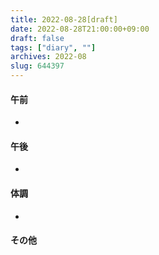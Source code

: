 ```yaml
---
title: 2022-08-28[draft]
date: 2022-08-28T21:00:00+09:00
draft: false
tags: ["diary", ""]
archives: 2022-08
slug: 644397
---
```

#### 午前
- 
#### 午後
- 
#### 体調
- 
#### その他